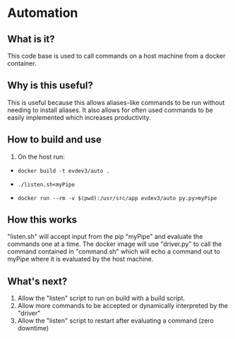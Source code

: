 # Automation
## What is it?
This code base is used to call commands on a host machine from a docker container.

## Why is this useful?
This is useful because this allows aliases-like commands to be run without needing to install aliases. It also allows for often used commands to be easily implemented which increases productivity.

## How to build and use 
1. On the host run:
- `docker build -t evdev3/auto .`

- `./listen.sh<myPipe`

- `docker run --rm -v $(pwd):/usr/src/app evdev3/auto py.py>myPipe`

## How this works
"listen.sh" will accept input from the pip "myPipe" and evaluate the commands one at a time. The docker image will use "driver.py" to call the command contained in "command.sh" which will echo a command out to myPipe where it is evaluated by the host machine.

## What's next?
1. Allow the "listen" script to run on build with a build script. 
2. Allow more commands to be accepted or dynamically interpreted by the "driver"
3. Allow the "listen" script to restart after evaluating a command (zero downtime)